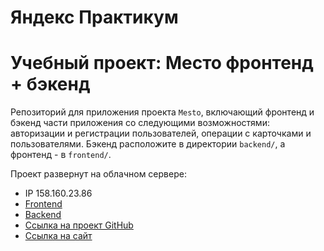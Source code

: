# Яндекс Практикум
# Учебный проект: Место фронтенд + бэкенд
Репозиторий для приложения проекта `Mesto`, включающий фронтенд и бэкенд части приложения со следующими возможностями: авторизации и регистрации пользователей, операции с карточками и пользователями. Бэкенд расположите в директории `backend/`, а фронтенд - в `frontend/`.

Проект развернут на облачном сервере:

* IP 158.160.23.86
* [Frontend](mesto.antonyromanetc.nomoredomainsclub.ru)
* [Backend](api.mesto.antonyromanetc.nomoredomainsclub.ru)
* [Ссылка на проект GitHub](https://github.com/AntonRomanetc/react-mesto-api-full.git)
* [Ссылка на сайт](https://mesto.antonyromanetc.nomoredomainsclub.ru)